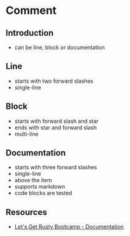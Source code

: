 # Comment



## Introduction

- can be line, block or documentation



## Line

- starts with two forward slashes
- single-line



## Block

- starts with forward slash and star
- ends with star and forward slash
- multi-line



## Documentation

- starts with three forward slashes
- single-line
- above the item
- supports markdown
- code blocks are tested



## Resources

- [Let's Get Rusty Bootcamp - Documentation](https://portal.letsgetrusty.com/bootcamp/post/60)
